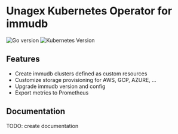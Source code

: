 # Unagex Kubernetes Operator for immudb

![Go version](https://img.shields.io/github/go-mod/go-version/unagex/immudb-operator)
![Kubernetes Version](https://img.shields.io/badge/Kubernetes-1.18%2B-green.svg)

## Features

- Create immudb clusters defined as custom resources
- Customize storage provisioning for AWS, GCP, AZURE, ...
- Upgrade immudb version and config
- Export metrics to Prometheus

## Documentation

TODO: create documentation
